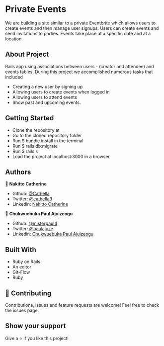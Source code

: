 # Private Events

We are building a site similar to a private Eventbrite which allows users to create events and then manage user signups. Users can create events and send invitations to parties. Events take place at a specific date and at a location.

## About Project

Rails app using associations between users - (creator and attendee) and events tables. During this project we accomplished numerous tasks that included
- Creating a new user by signing up
- Allowing users to create events when logged in
- Allowing users to attend events
- Show past and upcoming events.

## Getting Started

- Clone the repository at
- Go to the cloned repository folder
- Run $ bundle install in the terminal
- Run $ rails db:migrate
- Run $ rails s
- Load the project at localhost:3000 in a browser

## Authors

👤 **Nakitto Catherine**
* Github: [@Cathella](https://github.com/Cathella)
* Twitter: [@cathella9](https://twitter.com/cathella9)
* Linkedin: [Nakitto Catherine](https://www.linkedin.com/in/nakitt-catherine2020)

👤 **Chukwuebuka Paul Ajuizeogu**
- Github: [@misterpaul4](https://github.com/misterpaul4)
- Twitter: [@paulajuze](https://twitter.com/paulajuze)
- Linkedin: [Chukwuebuka Paul Ajuizeogu](https://www.linkedin.com/in/chukwuebuka-paul-ajuizeogu/)

## Built With
- Ruby on Rails
- An editor
- Git-Flow
- Ruby

## 🤝 Contributing
Contributions, issues and feature requests are welcome! Feel free to check the issues page.

## Show your support
Give a ⭐️ if you like this project!

